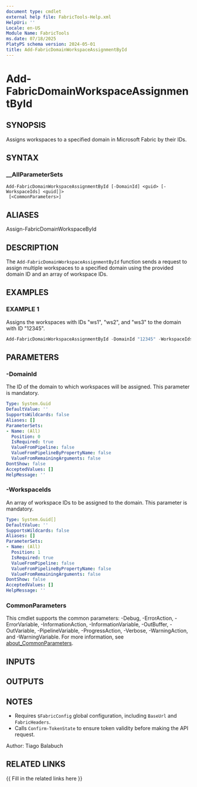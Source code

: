 ```yaml
---
document type: cmdlet
external help file: FabricTools-Help.xml
HelpUri: ''
Locale: en-US
Module Name: FabricTools
ms.date: 07/18/2025
PlatyPS schema version: 2024-05-01
title: Add-FabricDomainWorkspaceAssignmentById
---
```


# Add-FabricDomainWorkspaceAssignmentById

## SYNOPSIS

Assigns workspaces to a specified domain in Microsoft Fabric by their IDs.

## SYNTAX

### __AllParameterSets

```
Add-FabricDomainWorkspaceAssignmentById [-DomainId] <guid> [-WorkspaceIds] <guid[]>
 [<CommonParameters>]
```

## ALIASES

Assign-FabricDomainWorkspaceById

## DESCRIPTION

The `Add-FabricDomainWorkspaceAssignmentById` function sends a request to assign multiple workspaces to a specified domain using the provided domain ID and an array of workspace IDs.

## EXAMPLES

### EXAMPLE 1

Assigns the workspaces with IDs "ws1", "ws2", and "ws3" to the domain with ID "12345".

```powershell
Add-FabricDomainWorkspaceAssignmentById -DomainId "12345" -WorkspaceIds @("ws1", "ws2", "ws3")
```

## PARAMETERS

### -DomainId

The ID of the domain to which workspaces will be assigned.
This parameter is mandatory.

```yaml
Type: System.Guid
DefaultValue: ''
SupportsWildcards: false
Aliases: []
ParameterSets:
- Name: (All)
  Position: 0
  IsRequired: true
  ValueFromPipeline: false
  ValueFromPipelineByPropertyName: false
  ValueFromRemainingArguments: false
DontShow: false
AcceptedValues: []
HelpMessage: ''
```

### -WorkspaceIds

An array of workspace IDs to be assigned to the domain.
This parameter is mandatory.

```yaml
Type: System.Guid[]
DefaultValue: ''
SupportsWildcards: false
Aliases: []
ParameterSets:
- Name: (All)
  Position: 1
  IsRequired: true
  ValueFromPipeline: false
  ValueFromPipelineByPropertyName: false
  ValueFromRemainingArguments: false
DontShow: false
AcceptedValues: []
HelpMessage: ''
```

### CommonParameters

This cmdlet supports the common parameters: -Debug, -ErrorAction, -ErrorVariable,
-InformationAction, -InformationVariable, -OutBuffer, -OutVariable, -PipelineVariable,
-ProgressAction, -Verbose, -WarningAction, and -WarningVariable. For more information, see
[about_CommonParameters](https://go.microsoft.com/fwlink/?LinkID=113216).

## INPUTS

## OUTPUTS

## NOTES

- Requires `$FabricConfig` global configuration, including `BaseUrl` and `FabricHeaders`.
- Calls `Confirm-TokenState` to ensure token validity before making the API request.

Author: Tiago Balabuch

## RELATED LINKS

{{ Fill in the related links here }}

